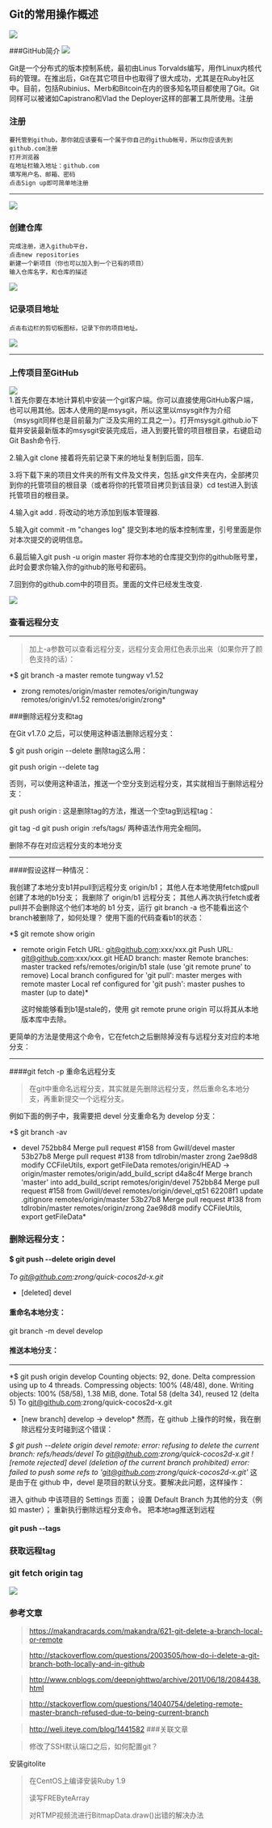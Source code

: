 
##  Git的常用操作概述
![](http://i.imgur.com/cnUlnFg.jpg)

###GitHub简介
   ![](http://i.imgur.com/F7ZOd2w.jpg)

   Git是一个分布式的版本控制系统，最初由Linus Torvalds编写，用作Linux内核代码的管理。在推出后，Git在其它项目中也取得了很大成功，尤其是在Ruby社区中。目前，包括Rubinius、Merb和Bitcoin在内的很多知名项目都使用了Git。Git同样可以被诸如Capistrano和Vlad the Deployer这样的部署工具所使用。注册
### 注册 
    要托管到github，那你就应该要有一个属于你自己的github帐号，所以你应该先到github.com注册
    打开浏览器
    在地址栏输入地址：github.com
    填写用户名、邮箱、密码
    点击Sign up即可简单地注册

***

   ![](http://i.imgur.com/QZrdk5w.png)
### 创建仓库
    完成注册，进入github平台，
    点击new repositories 
    新建一个新项目（你也可以加入到一个已有的项目）
    输入仓库名字，和仓库的描述
![](http://i.imgur.com/r9XzLbj.png)
### 记录项目地址
    点击右边栏的剪切板图标，记录下你的项目地址。

![](http://i.imgur.com/cszqjgV.png)
***

### 上传项目至GitHub
 ![](http://i.imgur.com/lNl4oF2.jpg)   
 1.首先你要在本地计算机中安装一个git客户端。你可以直接使用GitHub客户端，也可以用其他。因本人使用的是msysgit，所以这里以msysgit作为介绍（msysgit同样也是目前最为广泛及实用的工具之一）。打开msysgit.github.io下载并安装最新版本的msysgit安装完成后，进入到要托管的项目根目录，右键启动Git Bash命令行.

 2.输入git  clone  接着将先前记录下来的地址复制到后面，回车.

 3.将下载下来的项目文件夹的所有文件及文件夹，包括.git文件夹在内，全部拷贝到你的托管项目的根目录（或者将你的托管项目拷贝到该目录）cd test进入到该托管项目的根目录。

 4.输入git add .    将改动的地方添加到版本管理器.

 5.输入git  commit -m "changes log"  提交到本地的版本控制库里，引号里面是你对本次提交的说明信息。

 6.最后输入git push -u origin master  将你本地的仓库提交到你的github账号里，此时会要求你输入你的github的账号和密码。

 7.回到你的github.com中的项目页。里面的文件已经发生改变. 

  ![](http://i.imgur.com/VvnAdSy.png)
 
### 查看远程分支
***
>加上-a参数可以查看远程分支，远程分支会用红色表示出来（如果你开了颜色支持的话）：


*$ git branch -a
  master
  remote
  tungway
  v1.52
* zrong
  remotes/origin/master
  remotes/origin/tungway
  remotes/origin/v1.52
  remotes/origin/zrong*

###删除远程分支和tag


 在Git v1.7.0 之后，可以使用这种语法删除远程分支：

 $ git push origin --delete <branchName>
删除tag这么用：

git push origin --delete tag <tagname>

否则，可以使用这种语法，推送一个空分支到远程分支，其实就相当于删除远程分支：

git push origin :<branchName>
这是删除tag的方法，推送一个空tag到远程tag：

git tag -d <tagname>
git push origin :refs/tags/<tagname>
两种语法作用完全相同。

删除不存在对应远程分支的本地分支
***

####假设这样一种情况：

我创建了本地分支b1并pull到远程分支 origin/b1；
其他人在本地使用fetch或pull创建了本地的b1分支；
我删除了 origin/b1 远程分支；
其他人再次执行fetch或者pull并不会删除这个他们本地的 b1 分支，运行 git branch -a 也不能看出这个branch被删除了，如何处理？
使用下面的代码查看b1的状态：

*$ git remote show origin
* remote origin
  Fetch URL: git@github.com:xxx/xxx.git
  Push  URL: git@github.com:xxx/xxx.git
  HEAD branch: master
  Remote branches:
    master                 tracked
    refs/remotes/origin/b1 stale (use 'git remote prune' to remove)
  Local branch configured for 'git pull':
    master merges with remote master
  Local ref configured for 'git push':
    master pushes to master (up to date)*

   这时候能够看到b1是stale的，使用 git remote prune origin 可以将其从本地版本库中去除。

更简单的方法是使用这个命令，它在fetch之后删除掉没有与远程分支对应的本地分支：
***

####git fetch -p 重命名远程分支

>在git中重命名远程分支，其实就是先删除远程分支，然后重命名本地分支，再重新提交一个远程分支。


例如下面的例子中，我需要把 devel 分支重命名为 develop 分支：

*$ git branch -av
* devel                             752bb84 Merge pull request #158 from Gwill/devel
  master                            53b27b8 Merge pull request #138 from tdlrobin/master
  zrong                             2ae98d8 modify CCFileUtils, export getFileData
  remotes/origin/HEAD               -> origin/master
  remotes/origin/add_build_script   d4a8c4f Merge branch 'master' into add_build_script
  remotes/origin/devel              752bb84 Merge pull request #158 from Gwill/devel
  remotes/origin/devel_qt51         62208f1 update .gitignore
  remotes/origin/master             53b27b8 Merge pull request #138 from tdlrobin/master
  remotes/origin/zrong              2ae98d8 modify CCFileUtils, export getFileData*
### 删除远程分支：

#### $ git push --delete origin devel
*To git@github.com:zrong/quick-cocos2d-x.git*
 - [deleted]         devel
#### 重命名本地分支：

git branch -m devel develop
#### 推送本地分支：
***

*$ git push origin develop
Counting objects: 92, done.
Delta compression using up to 4 threads.
Compressing objects: 100% (48/48), done.
Writing objects: 100% (58/58), 1.38 MiB, done.
Total 58 (delta 34), reused 12 (delta 5)
To git@github.com:zrong/quick-cocos2d-x.git
 * [new branch]      develop -> develop*
然而，在 github 上操作的时候，我在删除远程分支时碰到这个错误：


*$ git push --delete origin devel
remote: error: refusing to delete the current branch: refs/heads/devel
To git@github.com:zrong/quick-cocos2d-x.git
 ! [remote rejected] devel (deletion of the current branch prohibited)
error: failed to push some refs to 'git@github.com:zrong/quick-cocos2d-x.git'*
这是由于在 github 中，devel 是项目的默认分支。要解决此问题，这样操作：

进入 github 中该项目的 Settings 页面；
设置 Default Branch 为其他的分支（例如 master）；
重新执行删除远程分支命令。
把本地tag推送到远程

#### git push --tags
### 获取远程tag

### git fetch origin tag <tagname>
  ![](http://i.imgur.com/kQhFeni.jpg)
### 参考文章

>https://makandracards.com/makandra/621-git-delete-a-branch-local-or-remote

>http://stackoverflow.com/questions/2003505/how-do-i-delete-a-git-branch-both-locally-and-in-github

>http://www.cnblogs.com/deepnighttwo/archive/2011/06/18/2084438.html

>http://stackoverflow.com/questions/14040754/deleting-remote-master-branch-refused-due-to-being-current-branch

>http://weli.iteye.com/blog/1441582
###关联文章

>修改了SSH默认端口之后，如何配置git？
>
安装gitolite
>
>在CentOS上编译安装Ruby 1.9
>
>读写FREByteArray
>
>对RTMP视频流进行BitmapData.draw()出错的解决办法